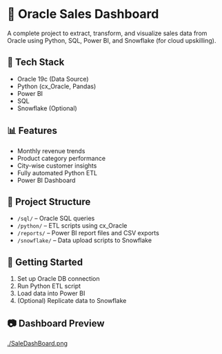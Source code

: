# 🧾 Oracle Sales Dashboard

A complete project to extract, transform, and visualize sales data from Oracle using Python, SQL, Power BI, and Snowflake (for cloud upskilling).

## 🔧 Tech Stack
- Oracle 19c (Data Source)
- Python (cx_Oracle, Pandas)
- Power BI
- SQL
- Snowflake (Optional)

## 📊 Features
- Monthly revenue trends
- Product category performance
- City-wise customer insights
- Fully automated Python ETL
- Power BI Dashboard

## 📁 Project Structure
- `/sql/` – Oracle SQL queries
- `/python/` – ETL scripts using cx_Oracle
- `/reports/` – Power BI report files and CSV exports
- `/snowflake/` – Data upload scripts to Snowflake

## 🚀 Getting Started
1. Set up Oracle DB connection
2. Run Python ETL script
3. Load data into Power BI
4. (Optional) Replicate data to Snowflake

## 📷 Dashboard Preview
[./SaleDashBoard.png](https://github.com/wrnglrsh/oracle-sales-dashboard/blob/main/SaleDashBoard.png)

